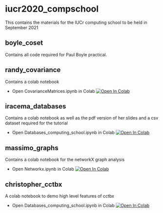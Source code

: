 # iucr2020_compschool
This contains the  materials for the IUCr computing school to be held in  September 2021


## boyle_coset

Contains all code required for Paul Boyle practical.

## randy_covariance

Contains a colab notebook 
* Open CovarianceMatrices.ipynb in Colab [![Open In Colab](https://colab.research.google.com/assets/colab-badge.svg)](https://colab.research.google.com/github/clacri/iucr2020_compschool/blob/main/randy_covariance/CovarianceMatrices.ipynb)

## iracema_databases

Contains a colab notebook as well as the pdf version of her slides and a csv dataset required for the tutorial

* Open Databases_computing_school.ipynb in Colab [![Open In Colab](https://colab.research.google.com/assets/colab-badge.svg)](https://colab.research.google.com/github/clacri/iucr2020_compschool/blob/main/iracema_databases/Databases_computing_school.ipynb)

## massimo_graphs

Contains a colab notebook for the networkX graph analysis

* Open Networkx.ipynb in Colab [![Open In Colab](https://colab.research.google.com/assets/colab-badge.svg)](https://colab.research.google.com/github/clacri/iucr2020_compschool/blob/main/massimo_graphs/Networkx.ipynb)

## christopher_cctbx
A colab notebook to demo high level features of cctbx
* Open Databases_computing_school.ipynb in Colab [![Open In Colab](https://colab.research.google.com/assets/colab-badge.svg)](https://colab.research.google.com/github/clacri/iucr2020_compschool/blob/main/christopher_cctbx/CCTBX_Demo.ipynb)

